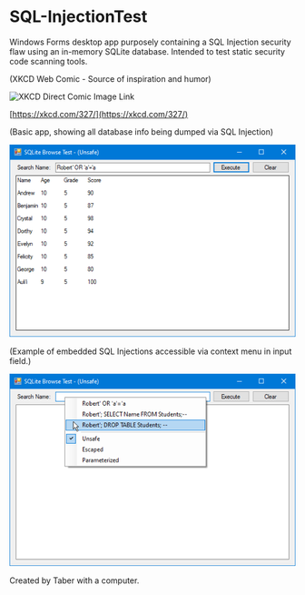 # SQL-InjectionTest #
Windows Forms desktop app purposely containing a SQL Injection security flaw using an in-memory SQLite database. Intended to test static security code scanning tools.

(XKCD Web Comic - Source of inspiration and humor)

 ![XKCD Direct Comic Image Link](https://imgs.xkcd.com/comics/exploits_of_a_mom.png)
 
 [https://xkcd.com/327/](https://xkcd.com/327/)  

(Basic app, showing all database info being dumped via SQL Injection)

![Image of all db names dumbed](Screenshots/Screenshot_DumpAll.png)

(Example of embedded SQL Injections accessible via context menu in input field.)

![Image example SQL Injections](Screenshots/Screenshot_BobbyTablesTestApp.png)


Created by Taber with a computer.

